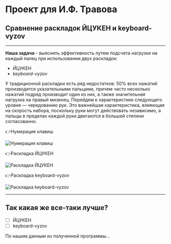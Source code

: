 # Проект для И.Ф. Травова
## Сравнение раскладок ЙЦУКЕН и keyboard-vyzov
_____
**Наша задача** - выяснить эффективность путем подсчета нагрузки на каждый палец при использовании двух раскладок:
- *ЙЦУКЕН*
- *keyboard-vyzov*


У традиционной раскладки есть ряд недостатков: 50% всех нажатий производится указательными пальцами, причем часто несколько нажатий подряд производит один из них, а также значительная нагрузка на правый мизинец. Перейдем к характеристике следующего уровня — чередованию рук. Это важнейшая характеристика, влияющая на скорость набора, поскольку руки могут действовать независимо, а пальцы в пределах каждой руки двигаются в большей степени согласованно.

:point_right:Нумерация клавиш

![Нумерация клавиш](https://camo.githubusercontent.com/dead9aab0ccb68ee50a487e63efc808ca0d54ea532141e36d75cd931c44ab643/68747470733a2f2f73756e312d32342e757365726170692e636f6d2f696d70672f4a392d7978477a6e5145556452345f46514746783632576e31675f5233766d4b3365417239672f546864304f3561614a79772e6a70673f73697a653d38323678323531267175616c6974793d3936267369676e3d636136366231393365386437623736613861653633393564636338353864343626747970653d616c62756d)

:point_right:Раскладка ЙЦУКЕН

![Раскладка ЙЦУКЕН](https://camo.githubusercontent.com/cf7d02238b6544c7e65fa5fe37f2cde06e28e2a440bffeae249d3f70f9742473/68747470733a2f2f6873746f2e6f72672f722f77313536302f67657470726f2f6765656b74696d65732f706f73745f696d616765732f3736362f6137382f3965622f37363661373839656232613762663365303234626266303630326435336438372e706e67)

:point_right:Раскладка keyboard-vyzov

![Раскладка keyboard-vyzov]()
____
## Так какая же все-таки лучше?

- [ ] ЙЦУКЕН
- [ ] keyboard-vyzov

По нашим данным из полученной программы...
